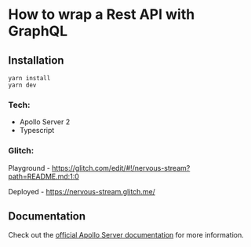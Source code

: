 # How to wrap a Rest API with GraphQL

## Installation

```
yarn install
yarn dev
```

### Tech:

- Apollo Server 2
- Typescript

### Glitch:

Playground - https://glitch.com/edit/#!/nervous-stream?path=README.md:1:0

Deployed - https://nervous-stream.glitch.me/

## Documentation

Check out the [official Apollo Server documentation](https://www.apollographql.com/docs/apollo-server/v2/) for more information.
